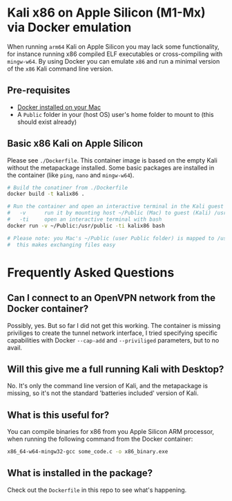 # Kali x86 on Apple Silicon (M1-Mx) via Docker emulation
When running `arm64` Kali on Apple Silicon you may lack some functionality, for instance running x86 compiled ELF executables or cross-compiling with `mingw-w64`.
By using Docker you can emulate `x86` and run a minimal version of the `x86` Kali command line version.

## Pre-requisites
- [Docker installed on your Mac](https://docs.docker.com/desktop/install/mac-install/)
- A `Public` folder in your (host OS) user's home folder to mount to (this should exist already)

## Basic x86 Kali on Apple Silicon
Please see `./Dockerfile`. 
This container image is based on the empty Kali without the metapackage installed. 
Some basic packages are installed in the container (like `ping`, `nano` and `mingw-w64`).

```bash
# Build the conatiner from ./Dockerfile
docker build -t kalix86 .

# Run the container and open an interactive terminal in the Kali guest OS
#   -v      run it by mounting host ~/Public (Mac) to guest (Kali) /usr/public
#   -ti     open an interactive terminal with bash
docker run -v ~/Public:/usr/public -ti kalix86 bash

# Please note: you Mac's ~/Public (user Public folder) is mapped to /usr/public in Kali for read/write
#  this makes exchanging files easy
```

# Frequently Asked Questions
## Can I connect to an OpenVPN network from the Docker container?
Possibly, yes. But so far I did not get this working. The container is missing priviliges to create the tunnel network interface, I tried specifying specific capabilities with Docker `--cap-add` and `--priviliged` parameters, but to no avail.

## Will this give me a full running Kali with Desktop?
No. It's only the command line version of Kali, and the metapackage is missing, so it's not the standard 'batteries included' version of Kali.

## What is this useful for?
You can compile binaries for x86 from you Apple Silicon ARM processor, when running the following command from the Docker container:
```bash
x86_64-w64-mingw32-gcc some_code.c -o x86_binary.exe
```

## What is installed in the package?
Check out the `Dockerfile` in this repo to see what's happening.